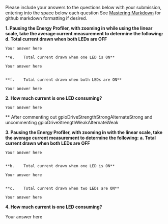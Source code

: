 Please include your answers to the questions below with your submission, entering into the space below each question
See [Mastering Markdown](https://guides.github.com/features/mastering-markdown/) for github markdown formatting if desired.


**1.	Pausing the Energy Profiler, with zooming in while using the linear scale, take the average current measurement to determine the following:**
	**d.	Total current drawn when both LEDs are OFF**
	
	Your answer here
	
	**e.	Total current drawn when one LED is ON**
	
	Your answer here
	
	
	**f.	Total current drawn when both LEDs are ON**
	
	Your answer here
	
	

**2.	How much current is one LED consuming?**

	Your answer here
	
	
** After commenting out gpioDriveStrengthStrongAlternateStrong and uncommenting gpioDriveStrengthWeakAlternateWeak
	
	
**3.	Pausing the Energy Profiler, with zooming in with the linear scale, take the average current measurement to determine the following:**
	**a.	Total current drawn when both LEDs are OFF**
	
	Your answer here
	
	
	**b.	Total current drawn when one LED is ON**
	
	Your answer here
	
	
	**c.	Total current drawn when two LEDs are ON**
	
	Your answer here
	

**4.	 How much current is one LED consuming?**

Your answer here


